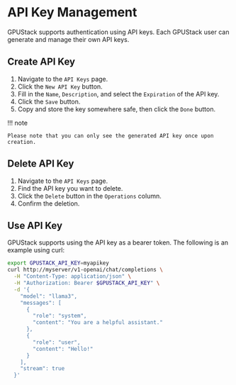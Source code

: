 # API Key Management

GPUStack supports authentication using API keys. Each GPUStack user can generate and manage their own API keys.

## Create API Key

1. Navigate to the `API Keys` page.
2. Click the `New API Key` button.
3. Fill in the `Name`, `Description`, and select the `Expiration` of the API key.
4. Click the `Save` button.
5. Copy and store the key somewhere safe, then click the `Done` button.

!!! note

    Please note that you can only see the generated API key once upon creation.

## Delete API Key

1. Navigate to the `API Keys` page.
2. Find the API key you want to delete.
3. Click the `Delete` button in the `Operations` column.
4. Confirm the deletion.

## Use API Key

GPUStack supports using the API key as a bearer token. The following is an example using curl:

```bash
export GPUSTACK_API_KEY=myapikey
curl http://myserver/v1-openai/chat/completions \
  -H "Content-Type: application/json" \
  -H "Authorization: Bearer $GPUSTACK_API_KEY" \
  -d '{
    "model": "llama3",
    "messages": [
      {
        "role": "system",
        "content": "You are a helpful assistant."
      },
      {
        "role": "user",
        "content": "Hello!"
      }
    ],
    "stream": true
  }'
```
